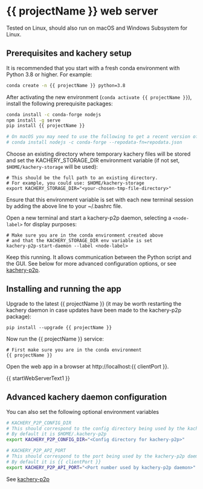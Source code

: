 # {{ projectName }} web server

Tested on Linux, should also run on macOS and Windows Subsystem for Linux.

## Prerequisites and kachery setup

It is recommended that you start with a fresh conda environment with Python 3.8 or higher. For example:

```bash
conda create -n {{ projectName }} python=3.8
```

After activating the new environment (`conda activate {{ projectName }}`), install the following prerequisite packages:

```bash
conda install -c conda-forge nodejs
npm install -g serve
pip install {{ projectName }}

# On macOS you may need to use the following to get a recent version of nodejs:
# conda install nodejs -c conda-forge --repodata-fn=repodata.json
```

Choose an existing directory where temporary kachery files will be stored and set the KACHERY_STORAGE_DIR environment variable (if not set, `$HOME/kachery-storage` will be used):

```
# This should be the full path to an existing directory.
# For example, you could use: $HOME/kachery-storage
export KACHERY_STORAGE_DIR="<your-chosen-tmp-file-directory>" 
```

Ensure that this environment variable is set with each new terminal session by adding the above line to your ~/.bashrc file.

Open a new terminal and start a kachery-p2p daemon, selecting a `<node-label>` for display purposes:

```
# Make sure you are in the conda environment created above
# and that the KACHERY_STORAGE_DIR env variable is set
kachery-p2p-start-daemon --label <node-label>
```

Keep this running. It allows communication between the Python script and the GUI. See below for more advanced configuration options, or see [kachery-p2p](https://github.com/flatironinstitute/kachery-p2p).

## Installing and running the app

Upgrade to the latest {{ projectName }} (it may be worth restarting the kachery daemon in case updates have been made to the kachery-p2p package):

```
pip install --upgrade {{ projectName }}
```

Now run the {{ projectName }} service:

```
# First make sure you are in the conda environment
{{ projectName }}
```

Open the web app in a browser at http://localhost:{{ clientPort }}.

{{ startWebServerText1 }}

## Advanced kachery daemon configuration

You can also set the following optional environment variables

```bash
# KACHERY_P2P_CONFIG_DIR
# This should correspond to the config directory being used by the kachery-p2p daemon
# By default it is $HOME/.kachery-p2p
export KACHERY_P2P_CONFIG_DIR="<Config directory for kachery-p2p>"

# KACHERY_P2P_API_PORT
# This should correspond to the port being used by the kachery-p2p daemon
# By default it is {{ clientPort }}
export KACHERY_P2P_API_PORT="<Port number used by kachery-p2p daemon>"
```

See [kachery-p2p](https://github.com/flatironinstitute/kachery-p2p)